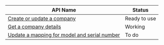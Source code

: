 | API Name | Status | 
| -------- | ------ |
| [Create or update a company](https://github.com/deepeyesuk/navienuk-apis/blob/master/README.md#create-or-update-a-company) | Ready to use |
| [Get a company details](https://github.com/deepeyesuk/navienuk-apis/blob/master/README.md#get-a-company-details) | Working |
| [Update a mapping for model and serial number](https://github.com/deepeyesuk/navienuk-apis/blob/master/README.md#update-a-mapping-for-model-and-serial-number) | To do |
